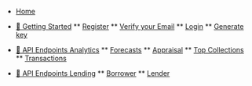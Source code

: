 
<!-- docs/_sidebar.md -->

* [Home](/)
* [ 🚀 Getting Started][def1]
** [Register](gettingStarted/register.md)
** [Verify your Email](gettingStarted/verifyEmail.md)
** [Login](gettingStarted/login.md)
** [Generate key](gettingStarted/generatekey.md)

* [ 🎯 API Endpoints Analytics][def2]
** [Forecasts](apiEndpoint/forecasts.md)
** [Appraisal](apiEndpoint/appraisal.md)
** [Top Collections](apiEndpoint/topPriceCollections.md)
** [Transactions](apiEndpoint/collectionInfo.md)


* [ 🏦 API Endpoints Lending][def3]
** [Borrower](lending/borrower.md)
** [Lender](lending/lender.md)


[def1]: gettingStarted.md 
[def2]: apiEndpoints.md
[def3]: swopXcontractEndpoints.md



<!--"Get Started and Create an account" -->